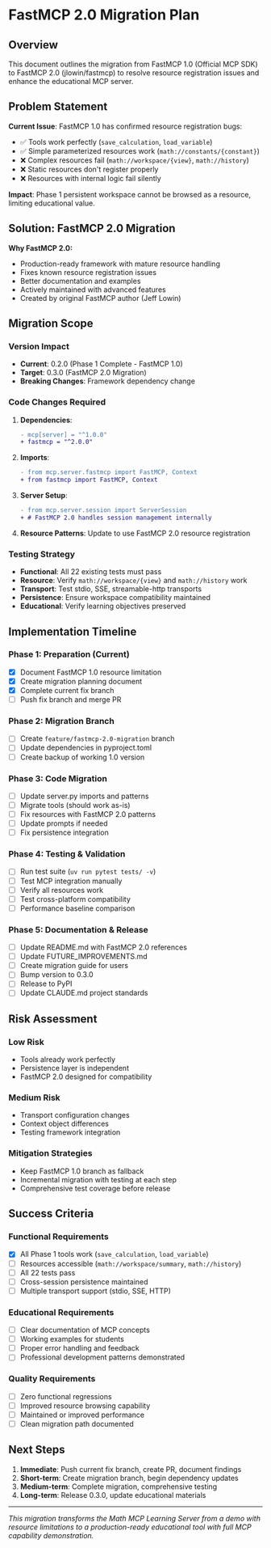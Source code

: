 # FastMCP 2.0 Migration Plan

## Overview

This document outlines the migration from FastMCP 1.0 (Official MCP SDK) to FastMCP 2.0 (jlowin/fastmcp) to resolve resource registration issues and enhance the educational MCP server.

## Problem Statement

**Current Issue**: FastMCP 1.0 has confirmed resource registration bugs:
- ✅ Tools work perfectly (`save_calculation`, `load_variable`)
- ✅ Simple parameterized resources work (`math://constants/{constant}`)
- ❌ Complex resources fail (`math://workspace/{view}`, `math://history`)
- ❌ Static resources don't register properly
- ❌ Resources with internal logic fail silently

**Impact**: Phase 1 persistent workspace cannot be browsed as a resource, limiting educational value.

## Solution: FastMCP 2.0 Migration

**Why FastMCP 2.0:**
- Production-ready framework with mature resource handling
- Fixes known resource registration issues
- Better documentation and examples
- Actively maintained with advanced features
- Created by original FastMCP author (Jeff Lowin)

## Migration Scope

### **Version Impact**
- **Current**: 0.2.0 (Phase 1 Complete - FastMCP 1.0)
- **Target**: 0.3.0 (FastMCP 2.0 Migration)
- **Breaking Changes**: Framework dependency change

### **Code Changes Required**
1. **Dependencies**:
   ```diff
   - mcp[server] = "^1.0.0"
   + fastmcp = "^2.0.0"
   ```

2. **Imports**:
   ```diff
   - from mcp.server.fastmcp import FastMCP, Context
   + from fastmcp import FastMCP, Context
   ```

3. **Server Setup**:
   ```diff
   - from mcp.server.session import ServerSession
   + # FastMCP 2.0 handles session management internally
   ```

4. **Resource Patterns**: Update to use FastMCP 2.0 resource registration

### **Testing Strategy**
- **Functional**: All 22 existing tests must pass
- **Resource**: Verify `math://workspace/{view}` and `math://history` work
- **Transport**: Test stdio, SSE, streamable-http transports
- **Persistence**: Ensure workspace compatibility maintained
- **Educational**: Verify learning objectives preserved

## Implementation Timeline

### **Phase 1: Preparation** (Current)
- [x] Document FastMCP 1.0 resource limitation
- [x] Create migration planning document
- [x] Complete current fix branch
- [ ] Push fix branch and merge PR

### **Phase 2: Migration Branch**
- [ ] Create `feature/fastmcp-2.0-migration` branch
- [ ] Update dependencies in pyproject.toml
- [ ] Create backup of working 1.0 version

### **Phase 3: Code Migration**
- [ ] Update server.py imports and patterns
- [ ] Migrate tools (should work as-is)
- [ ] Fix resources with FastMCP 2.0 patterns
- [ ] Update prompts if needed
- [ ] Fix persistence integration

### **Phase 4: Testing & Validation**
- [ ] Run test suite (`uv run pytest tests/ -v`)
- [ ] Test MCP integration manually
- [ ] Verify all resources work
- [ ] Test cross-platform compatibility
- [ ] Performance baseline comparison

### **Phase 5: Documentation & Release**
- [ ] Update README.md with FastMCP 2.0 references
- [ ] Update FUTURE_IMPROVEMENTS.md
- [ ] Create migration guide for users
- [ ] Bump version to 0.3.0
- [ ] Release to PyPI
- [ ] Update CLAUDE.md project standards

## Risk Assessment

### **Low Risk**
- Tools already work perfectly
- Persistence layer is independent
- FastMCP 2.0 designed for compatibility

### **Medium Risk**
- Transport configuration changes
- Context object differences
- Testing framework integration

### **Mitigation Strategies**
- Keep FastMCP 1.0 branch as fallback
- Incremental migration with testing at each step
- Comprehensive test coverage before release

## Success Criteria

### **Functional Requirements**
- [x] All Phase 1 tools work (`save_calculation`, `load_variable`)
- [ ] Resources accessible (`math://workspace/summary`, `math://history`)
- [ ] All 22 tests pass
- [ ] Cross-session persistence maintained
- [ ] Multiple transport support (stdio, SSE, HTTP)

### **Educational Requirements**
- [ ] Clear documentation of MCP concepts
- [ ] Working examples for students
- [ ] Proper error handling and feedback
- [ ] Professional development patterns demonstrated

### **Quality Requirements**
- [ ] Zero functional regressions
- [ ] Improved resource browsing capability
- [ ] Maintained or improved performance
- [ ] Clean migration path documented

## Next Steps

1. **Immediate**: Push current fix branch, create PR, document findings
2. **Short-term**: Create migration branch, begin dependency updates
3. **Medium-term**: Complete migration, comprehensive testing
4. **Long-term**: Release 0.3.0, update educational materials

---

*This migration transforms the Math MCP Learning Server from a demo with resource limitations to a production-ready educational tool with full MCP capability demonstration.*